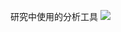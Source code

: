 研究中使用的分析工具
<img src="https://github.com/jerryyehself/Python-thesis/blob/main/RR_19-1.png?raw=true"></img>
